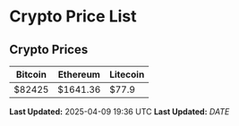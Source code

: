 # Crypto Price List

## Crypto Prices
| Bitcoin | Ethereum | Litecoin |
| ------- | -------- | -------- |
| $82425 | $1641.36 | $77.9 |
**Last Updated:** 2025-04-09 19:36 UTC
**Last Updated:** $DATE$
